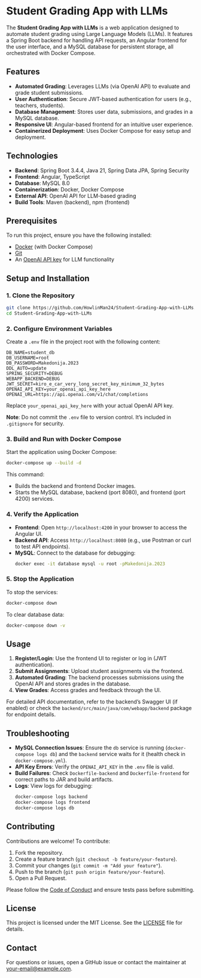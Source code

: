 # Student Grading App with LLMs

The **Student Grading App with LLMs** is a web application designed to automate student grading using Large Language Models (LLMs). It features a Spring Boot backend for handling API requests, an Angular frontend for the user interface, and a MySQL database for persistent storage, all orchestrated with Docker Compose.

## Features
- **Automated Grading**: Leverages LLMs (via OpenAI API) to evaluate and grade student submissions.
- **User Authentication**: Secure JWT-based authentication for users (e.g., teachers, students).
- **Database Management**: Stores user data, submissions, and grades in a MySQL database.
- **Responsive UI**: Angular-based frontend for an intuitive user experience.
- **Containerized Deployment**: Uses Docker Compose for easy setup and deployment.

## Technologies
- **Backend**: Spring Boot 3.4.4, Java 21, Spring Data JPA, Spring Security
- **Frontend**: Angular, TypeScript
- **Database**: MySQL 8.0
- **Containerization**: Docker, Docker Compose
- **External API**: OpenAI API for LLM-based grading
- **Build Tools**: Maven (backend), npm (frontend)

## Prerequisites
To run this project, ensure you have the following installed:
- [Docker](https://www.docker.com/get-started) (with Docker Compose)
- [Git](https://git-scm.com/downloads)
- An [OpenAI API key](https://platform.openai.com/account/api-keys) for LLM functionality

## Setup and Installation

### 1. Clone the Repository
```bash
git clone https://github.com/HowlinMan24/Student-Grading-App-with-LLMs.git
cd Student-Grading-App-with-LLMs
```

### 2. Configure Environment Variables
Create a `.env` file in the project root with the following content:
```env
DB_NAME=student_db
DB_USERNAME=root
DB_PASSWORD=Makedonija.2023
DDL_AUTO=update
SPRING_SECURITY=DEBUG
WEBAPP_BACKEND=DEBUG
JWT_SECRET=kiro_e_car_very_long_secret_key_minimum_32_bytes
OPENAI_API_KEY=your_openai_api_key_here
OPENAI_URL=https://api.openai.com/v1/chat/completions
```
Replace `your_openai_api_key_here` with your actual OpenAI API key.

**Note**: Do not commit the `.env` file to version control. It’s included in `.gitignore` for security.

### 3. Build and Run with Docker Compose
Start the application using Docker Compose:
```bash
docker-compose up --build -d
```
This command:
- Builds the backend and frontend Docker images.
- Starts the MySQL database, backend (port 8080), and frontend (port 4200) services.

### 4. Verify the Application
- **Frontend**: Open `http://localhost:4200` in your browser to access the Angular UI.
- **Backend API**: Access `http://localhost:8080` (e.g., use Postman or curl to test API endpoints).
- **MySQL**: Connect to the database for debugging:
  ```bash
  docker exec -it database mysql -u root -pMakedonija.2023
  ```

### 5. Stop the Application
To stop the services:
```bash
docker-compose down
```
To clear database data:
```bash
docker-compose down -v
```

## Usage
1. **Register/Login**: Use the frontend UI to register or log in (JWT authentication).
2. **Submit Assignments**: Upload student assignments via the frontend.
3. **Automated Grading**: The backend processes submissions using the OpenAI API and stores grades in the database.
4. **View Grades**: Access grades and feedback through the UI.

For detailed API documentation, refer to the backend’s Swagger UI (if enabled) or check the `backend/src/main/java/com/webapp/backend` package for endpoint details.

## Troubleshooting
- **MySQL Connection Issues**: Ensure the `db` service is running (`docker-compose logs db`) and the `backend` service waits for it (health check in `docker-compose.yml`).
- **API Key Errors**: Verify the `OPENAI_API_KEY` in the `.env` file is valid.
- **Build Failures**: Check `Dockerfile-backend` and `Dockerfile-frontend` for correct paths to JAR and build artifacts.
- **Logs**: View logs for debugging:
  ```bash
  docker-compose logs backend
  docker-compose logs frontend
  docker-compose logs db
  ```

## Contributing
Contributions are welcome! To contribute:
1. Fork the repository.
2. Create a feature branch (`git checkout -b feature/your-feature`).
3. Commit your changes (`git commit -m "Add your feature"`).
4. Push to the branch (`git push origin feature/your-feature`).
5. Open a Pull Request.

Please follow the [Code of Conduct](CODE_OF_CONDUCT.md) and ensure tests pass before submitting.

## License
This project is licensed under the MIT License. See the [LICENSE](LICENSE) file for details.

## Contact
For questions or issues, open a GitHub issue or contact the maintainer at [your-email@example.com](mailto:your-email@example.com).